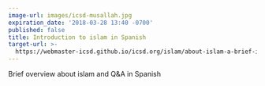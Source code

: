 ```yaml
---
image-url: images/icsd-musallah.jpg
expiration_date: '2018-03-28 13:40 -0700'
published: false
title: Introduction to islam in Spanish
target-url: >-
  https://webmaster-icsd.github.io/icsd.org/islam/about-islam-a-brief-introduction
---
```

Brief overview about islam and Q&A in Spanish
